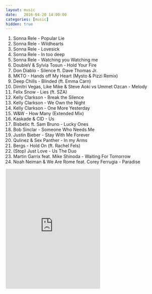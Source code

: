 ```yaml
---
layout: music
date:   2016-04-20 14:00:00
categories: [music]
hidden: true
---
```


1. Sonna Rele - Popular Lie
2. Sonna Rele - Wildhearts
3. Sonna Rele - Lovesick
4. Sonna Rele - In too deep
5. Sonna Rele - Watching you Watching me
6. DoubleV & Sylvia Tosun - Hold Your Fire
7. Don Diablo - Silence ft. Dave Thomas Jr.
8. MKTO - Hands off My Heart (Mysto & Pizzi Remix)
9. Deep Chills - Blinded (ft. Emma Carn)
10. Dimitri Vegas, Like Mike & Steve Aoki vs Ummet Ozcan - Melody
11. Felix Snow - Lies (ft. SZA)
12. Kelly Clarkson - Break the Silence
13. Kelly Clarkson - We Own the Night
14. Kelly Clarkson - One More Yesterday
15. W&W - How Many (Extended Mix)
16. Kaskade & CID - Us
17. Bisbetic ft. Sam Bruno - Lucky Ones
18. Bob Sinclar - Someone Who Needs Me
19. Justin Bieber - Stay With Me Forever
20. Qulinez & Sex Panther - In my Arms
21. Bergs - Hold On (ft. Rachel Fels) 
22. (Stop) Just Love - Us The Duo
23. Martin Garrix feat. Mike Shinoda - Waiting For Tomorrow
24. Noah Neiman & We Are Rome feat. Corey Ferrugia - Paradise

<div class="center">
  <iframe src="https://embed.spotify.com/?uri=spotify%3Aalbum%3A5HicuC798USMxrV1PP4pxX&theme=white" width="300" height="380" frameborder="0" allowtransparency="true"></iframe>
</div>